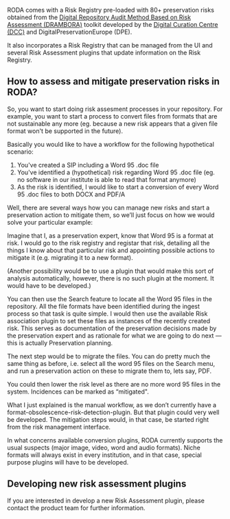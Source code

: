 RODA comes with a Risk Registry pre-loaded with 80+ preservation risks obtained from the [Digital Repository Audit Method Based on Risk Assessment (DRAMBORA)](http://www.repositoryaudit.eu) toolkit developed by the [Digital Curation Centre (DCC)](http://www.dcc.ac.uk) and DigitalPreservationEurope (DPE).

It also incorporates a Risk Registry that can be managed from the UI and several Risk Assessment plugins that update information on the Risk Registry.

## How to assess and mitigate preservation risks in RODA?

So, you want to start doing risk assesment processes in your repository. For example, you want to start a process to convert files from formats that are not sustainable any more (eg. because a new risk appears that a given file format won't be supported in the future).

Basically you would like to have a workflow for the following hypothetical scenario: 

1. You've created a SIP including a Word 95 .doc file 
1. You've identified a (hypothetical) risk regarding Word 95 .doc file (eg. no software in our institute is able to read that format anymore)
1. As the risk is identified, I would like to start a conversion of every Word 95 .doc files to both DOCX and PDF/A

Well, there are several ways how you can manage new risks and start a preservation action to mitigate them, so we’ll just focus on how we would solve your particular example:

Imagine that I, as a preservation expert, know that Word 95 is a format at risk. I would go to the risk registry and registar that risk, detailing all the things I know about that particular risk and appointing possible actions to mitigate it (e.g. migrating it to a new format).

(Another possibility would be to use a plugin that would make this sort of analysis automatically, however, there is no such plugin at the moment. It would have to be developed.)

You can then use the Search feature to locate all the Word 95 files in the repository. All the file formats have been identified during the ingest process so that task is quite simple. I would then use the available Risk association plugin to set these files as instances of the recently created risk. This serves as documentation of the preservation decisions made by the preservation expert and as rationale for what we are going to do next — this is actually Preservation planning.

The next step would be to migrate the files. You can do pretty much the same thing as before, i.e. select all the word 95 files on the Search menu, and run a preservation action on these to migrate them to, lets say, PDF.

You could then lower the risk level as there are no more word 95 files in the system. Incidences can be marked as “mitigated".

What I just explained is the manual workflow, as we don’t currently have a format-obsolescence-risk-detection-plugin. But that plugin could very well be developed. The mitigation steps would, in that case, be started right from the risk management interface.

In what concerns available conversion plugins,  RODA currently supports the usual suspects (major image, video, word and audio formats). Niche formats will always exist in every institution, and in that case, special purpose plugins will have to be developed.

## Developing new risk assessment plugins

If you are interested in develop a new Risk Assessment plugin, please contact the product team for further information.